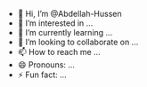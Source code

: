 - 👋 Hi, I’m @Abdellah-Hussen
- 👀 I’m interested in ...
- 🌱 I’m currently learning ...
- 💞️ I’m looking to collaborate on ...
- 📫 How to reach me ...
- 😄 Pronouns: ...
- ⚡ Fun fact: ...

<!---
Abdellah-Hussen/Abdellah-Hussen is a ✨ special ✨ repository because its `README.md` (this file) appears on your GitHub profile.
You can click the Preview link to take a look at your changes.
--->
